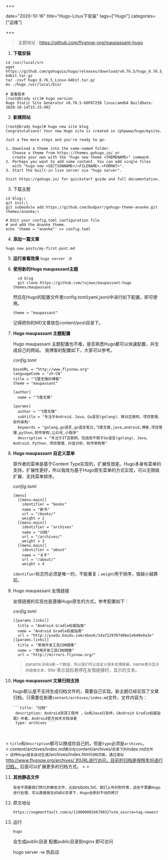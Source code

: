 +++

date="2020-10-16"
title="Hugo-Linux下安装"
tags=["Hugo"]
categories=["运维"]

+++

>   主题地址 :  https://github.com/flysnow-org/maupassant-hugo


1. **下载安装**

```
cd /usr/local/src
wget https://github.com/gohugoio/hugo/releases/download/v0.76.5/hugo_0.76.5_Linux-64bit.tar.gz
tar -zxvf hugo_0.76.5_Linux-64bit.tar.gz
mv ./hugo /usr/local/bin/

# 查看版本
[root@brady src]# hugo version
Hugo Static Site Generator v0.76.5-60F0725B linux/amd64 BuildDate: 2020-10-14T15:15:49Z
```

2. **新建网站**

```
[root@brady hugo]# hugo new site blog
Congratulations! Your new Hugo site is created in /phpwww/hugo/mysite.

Just a few more steps and you're ready to go:

1. Download a theme into the same-named folder.
   Choose a theme from https://themes.gohugo.io/ or
   create your own with the "hugo new theme <THEMENAME>" command.
2. Perhaps you want to add some content. You can add single files
   with "hugo new <SECTIONNAME>/<FILENAME>.<FORMAT>".
3. Start the built-in live server via "hugo server".

Visit https://gohugo.io/ for quickstart guide and full documentation.

```

3. 下载主题 

```
cd blog;\
git init;\
git submodule add https://github.com/budparr/gohugo-theme-ananke.git themes/ananke;\

# Edit your config.toml configuration file
# and add the Ananke theme.
echo 'theme = "ananke"' >> config.toml
```

4. **添加一篇文章**

```hugo new posts/my-first-post.md
hugo new posts/my-first-post.md 
```

5. **运行查看效果**
    `hugo server -D`

6. **使用新的Hugo maupassant主题**

    ```
      cd blog
      git clone https://github.com/rujews/maupassant-hugo themes/maupassant
    ```

 	 然后在Hugo的配置文件里config.toml(yaml,json)中进行如下配置，即可使用。

  	`theme = "maupassant"`

  	记得把你的MD文章放在content/post目录下。

7. **Hugo maupassant 主题配置**

    Hugo maupassant 主题配置也不难，是否熟悉Hugo都可以快速配置，并生成自己的网站。
    我博客的配置如下，大家可以参考。

    *config.toml*

    ```
    baseURL = "http://www.flysnow.org"
    languageCode = "zh-CN"
    title = "飞雪无情的博客"
    theme = "maupassant"
    
    [author]
      name = "飞雪无情"
    
    [params]
      author = "飞雪无情"
      subtitle = "专注于Android、Java、Go语言(golang)、移动互联网、项目管理、软件架构"
      keywords = "golang,go语言,go语言笔记,飞雪无情,java,android,博客,项目管理,python,软件架构,公众号,小程序"
      description = "专注于IT互联网，包括但不限于Go语言(golang)、Java、Android、Python、项目管理、抖音分析、软件架构等"
    ```

    

8. **Hugo maupassant 自定义菜单**

    原作者的菜单是基于Content Type实现的，扩展性很差。Hugo本身有菜单的支持，扩展性更好，所以我改为基于Hugo原生菜单的方式实现，可以无限级扩展、支持菜单排序。

    *config.toml*

    ```
    [menu]
      [[menu.main]]
        identifier = "books"
        name = "新书"
        url = "/books/"
        weight = 2
      [[menu.main]]
        identifier = "archives"
        name = "归档"
        url = "/archives/"
        weight = 3
      [[menu.main]]
        identifier = "about"
        name = "关于"
        url = "/about/"
        weight = 4
    ```

    `identifier`标志符必须是唯一的，不能重复；`weight`用于排序，值越小越靠前。

9. Hugo maupassant 友情链接

    友情链接的实现也是遵循Hugo原生的方式，参考配置如下：

    *config.toml*

    ```
    [[params.links]]
      title = "Android Gradle权威指南"
      name = "Android Gradle权威指南"
      url = "http://yuedu.baidu.com/ebook/14a722970740be1e640e9a3e"
    [[params.links]]
      title = "常用开发工具CDN镜像"
      name = "常用开发工具CDN镜像"
      url = "http://mirrors.flysnow.org/"
    ```

    >   params.links`是一个数组，所以我们可以自定义很多友情链接。`name`表示显示的链接文本，`title`表示鼠标悬停在友情链接时，显示的文本。

    

10. **Hugo maupassant 文章归档支持**

    hugo默认是不支持生成归档文件的，需要自己实现。新主题已经实现了文章归档，只需要在新建`content/archives/index.md`文件，文件内容为：


        ```title: "归档"
         description: Android资深工程师 ，Go和Java打杂师，《Android Gradle权威指南》作者，Android官方技术文档译者
         type: archives ```


​        
​    
​    > `title`和`description`都可以换成你自己的，但是`type`必须是`archives`。
​    
​    >   content/archives/index.md`表示在`content/archives/`目录下的`index.md`文件
​    
    > 这样Hugo就会自动生成`/archives/index.html`归档页面，通过类似`http://www.flysnow.org/archives/`的URL进行访问，目前的归档是按照年份进行归档， 后面可以扩展更多的归档方式。
    >
    > 

11. **其他静态文件**

      `有些不需要我们转化的静态文件，比如`robots.txt`、我们上传的附件等，这些不需要Hugo进行处理，可以直接放在`static`目录下，Hugo会原封不动的拷贝`

12. 原文地址 

      ` https://segmentfault.com/a/1190000016679032?utm_source=tag-newest `

13.  运行

     `hugo`

     会生成public目录  配置public目录到nginx 即可访问 
     
     hugo server -w 热启动 

     